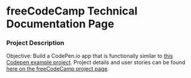 # freeCodeCamp Technical Documentation Page

### Project Description
Objective: Build a CodePen.io app that is functionally similar to [this Codepen example project](https://codepen.io/freeCodeCamp/full/NdrKKL).  Project details and user stories can be found [here on the freeCodeCamp project page](https://www.freecodecamp.org/learn/responsive-web-design/responsive-web-design-projects/build-a-technical-documentation-page).
